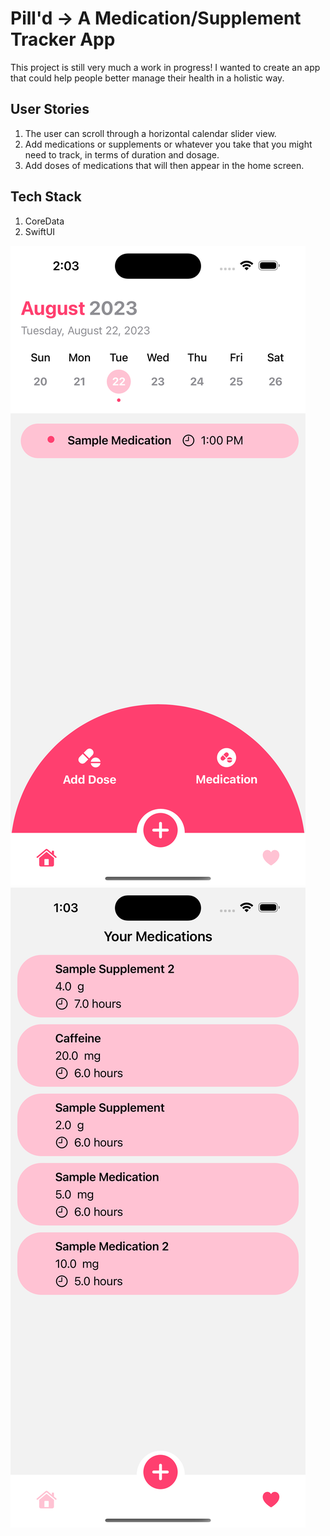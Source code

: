 # Pill'd -> A Medication/Supplement Tracker App

This project is still very much a work in progress! I wanted to create an app that could help people better manage their health in a holistic way. 

## User Stories
1. The user can scroll through a horizontal calendar slider view.
2. Add medications or supplements or whatever you take that you might need to track, in terms of duration and dosage.
3. Add doses of medications that will then appear in the home screen.

## Tech Stack
1. CoreData
2. SwiftUI

!["Home Screen"](https://github.com/sencaichi/pill_d/blob/main/Home%20View.png) !["Home Screen"](https://github.com/sencaichi/pill_d/blob/main/Your%20Medications.png)
